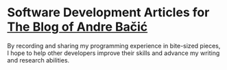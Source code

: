 # Software Development Articles for [The Blog of Andre Bačić](https://andreblog.azurewebsites.net/)

By recording and sharing my programming experience in bite-sized pieces, I hope to help other developers improve their skills and advance my writing and research abilities.